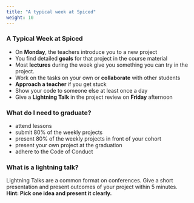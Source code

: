 ```yaml
---
title: "A typical week at Spiced"
weight: 10
---
```


### A Typical Week at Spiced

- On **Monday**, the teachers introduce you to a new project
- You find detailed **goals** for that project in the course material
- Most **lectures** during the week give you something you can try in the project.
- Work on the tasks on your own or **collaborate** with other students
- **Approach a teacher** if you get stuck
- Show your code to someone else at least once a day
- Give a **Lightning Talk** in the project review on **Friday** afternoon

### What do I need to graduate?

- attend lessons
- submit 80% of the weekly projects
- present 80% of the weekly projects in front of your cohort
- present your own project at the graduation
- adhere to the Code of Conduct


### What is a lightning talk?

Lightning Talks are a common format on conferences. Give a short presentation and present outcomes of your project within 5 minutes.<br> **Hint: Pick one idea and present it clearly.** </br>
